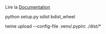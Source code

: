 <p>Lire la <a href="https://10.0.2.25/docs/Librairie%20Python/lial_user_bdd/">Documentation</a></p>

python setup.py sdist bdist_wheel

twine upload --config-file .venv/.pypirc ./dist/*